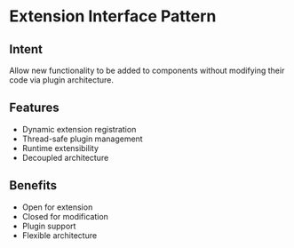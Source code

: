 # Extension Interface Pattern

## Intent
Allow new functionality to be added to components without modifying their code via plugin architecture.

## Features
- Dynamic extension registration
- Thread-safe plugin management
- Runtime extensibility
- Decoupled architecture

## Benefits
- Open for extension
- Closed for modification
- Plugin support
- Flexible architecture
